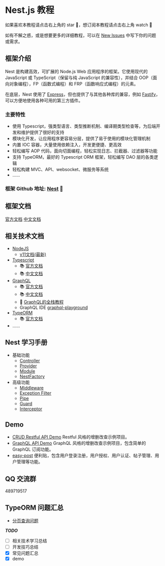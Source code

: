 # Nest.js 教程

如果喜欢本教程请点击右上角的 star 🌟，想订阅本教程请点击右上角 watch 👀

如有不解之惑，或是想要更多的详细教程，可以在 [New Issues](https://github.com/dzzzzzy/Nestjs-Learning/issues/new) 中写下你的问题或需求。

## 框架介绍

Nest 是构建高效，可扩展的 Node.js Web 应用程序的框架。它使用现代的 JavaScript 或 TypeScript（保留与纯 JavaScript 的兼容性），并结合 OOP（面向对象编程），FP（函数式编程）和 FRP（函数响应式编程）的元素。

在底层，Nest 使用了 [Express](https://github.com/expressjs/express)，但也提供了与其他各种库的兼容，例如 [Fastify](https://github.com/fastify/fastify)，可以方便地使用各种可用的第三方插件。

### 主要特性

- 使用 Typescript，强类型语言、类型推断机制、编译期类型检查等，为后端开发和维护提供了很好的支持
- 模块化开发，让应用程序更容易分层，提供了易于使用的模块化管理机制
- 内置 IOC 容器，大量使用依赖注入，开发更便捷、更高效
- 轻松编写 AOP 代码，面向切面编程，轻松实现日志、拦截器、过滤器等功能
- 支持 TypeORM，最好的 Typescript ORM 框架，轻松编写 DAO 层的各类逻辑
- 轻松构建 MVC、API、websocket、微服务等系统
- ......

### 框架 Github 地址: [Nest](https://github.com/nestjs/nest) 🎁

## 框架文档

[官方文档](https://docs.nestjs.com)    [中文文档](https://docs.nestjs.cn)

## 相关技术文档

- [NodeJS](https://nodejs.org)
  - [v11文档(最新)](https://nodejs.org/dist/latest-v11.x/docs/api/)
- [Typescript](https://www.typescriptlang.org)
  - 📚 [官方文档](https://www.typescriptlang.org/docs/home.html)
  - 📚 [中文文档](https://www.tslang.cn/docs/home.html)
- [GraphQL](https://github.com/graphql/graphql-js)
  - 📚 [官方文档](https://graphql.org)
  - 📚 [中文文档](https://graphql.cn)
  - 🏫 [GraphQL的全栈教程](https://www.howtographql.com/)
  - GraphQL IDE [graphql-playground](https://github.com/prisma/graphql-playground)
- [TypeORM](https://github.com/typeorm/typeorm)
  - 📚 [官方文档](http://typeorm.io)
- ......

## Nest 学习手册

- 基础功能
  - [Controller](./docs/controller.md)
  - [Provider](./docs/provider.md)
  - [Module](./docs/module.md)
  - [NestFactory](./docs/nest-factory.md)
- 高级功能
  - [Middleware](./docs/middleware.md)
  - [Exception Filter](./docs/exception-filter.md)
  - [Pipe](https://docs.nestjs.com/pipes)
  - [Guard](https://docs.nestjs.com/guards)
  - [Interceptor](https://docs.nestjs.com/interceptors)

## Demo

- [CRUD Restful API Demo](./demo/rest-api/README.md) Restful 风格的增删改查示例项目。
- [GraphQL API Demo](./demo/graphql-api/README.md) GraphQL 风格的增删改查示例项目，包含简单的 GraphQL 订阅功能。
- [easy-post](./demo/easy-post/README.md) 便利贴，包含用户登录注册，用户授权、用户认证、帖子管理、用户管理等功能。

## QQ 交流群

489719517

## TypeORM 问题汇总

- [分页查询问题](./issues/typeorm/pagination/README.md)

***TODO***

- [ ] 相关技术学习总结
- [ ] 开发技巧总结
- [x] 常见问题汇总
- [x] demo
